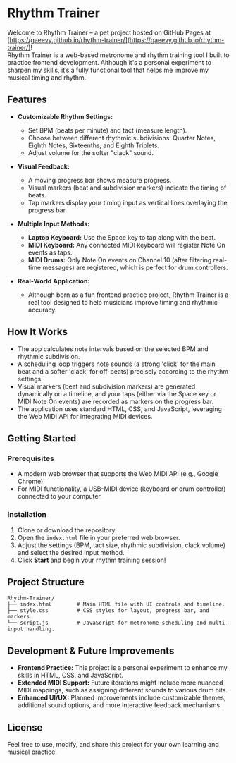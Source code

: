 # Rhythm Trainer

Welcome to Rhythm Trainer – a pet project hosted on GitHub Pages at [https://gaeevy.github.io/rhythm-trainer/](https://gaeevy.github.io/rhythm-trainer/)!  
Rhythm Trainer is a web-based metronome and rhythm training tool I built to practice frontend development. Although it's a personal experiment to sharpen my skills, it’s a fully functional tool that helps me improve my musical timing and rhythm.

## Features

- **Customizable Rhythm Settings:**
    - Set BPM (beats per minute) and tact (measure length).
    - Choose between different rhythmic subdivisions: Quarter Notes, Eighth Notes, Sixteenths, and Eighth Triplets.
    - Adjust volume for the softer "clack" sound.

- **Visual Feedback:**
    - A moving progress bar shows measure progress.
    - Visual markers (beat and subdivision markers) indicate the timing of beats.
    - Tap markers display your timing input as vertical lines overlaying the progress bar.

- **Multiple Input Methods:**
    - **Laptop Keyboard:** Use the Space key to tap along with the beat.
    - **MIDI Keyboard:** Any connected MIDI keyboard will register Note On events as taps.
    - **MIDI Drums:** Only Note On events on Channel 10 (after filtering real-time messages) are registered, which is perfect for drum controllers.

- **Real-World Application:**
    - Although born as a fun frontend practice project, Rhythm Trainer is a real tool designed to help musicians improve timing and rhythmic accuracy.

## How It Works

- The app calculates note intervals based on the selected BPM and rhythmic subdivision.
- A scheduling loop triggers note sounds (a strong 'click' for the main beat and a softer 'clack' for off-beats) precisely according to the rhythm settings.
- Visual markers (beat and subdivision markers) are generated dynamically on a timeline, and your taps (either via the Space key or MIDI Note On events) are recorded as markers on the progress bar.
- The application uses standard HTML, CSS, and JavaScript, leveraging the Web MIDI API for integrating MIDI devices.

## Getting Started

### Prerequisites

- A modern web browser that supports the Web MIDI API (e.g., Google Chrome).
- For MIDI functionality, a USB-MIDI device (keyboard or drum controller) connected to your computer.

### Installation

1. Clone or download the repository.
2. Open the `index.html` file in your preferred web browser.
3. Adjust the settings (BPM, tact size, rhythmic subdivision, clack volume) and select the desired input method.
4. Click **Start** and begin your rhythm training session!

## Project Structure

```
Rhythm-Trainer/
├── index.html        # Main HTML file with UI controls and timeline.
├── style.css         # CSS styles for layout, progress bar, and markers.
└── script.js         # JavaScript for metronome scheduling and multi-input handling.
```

## Development & Future Improvements

- **Frontend Practice:** This project is a personal experiment to enhance my skills in HTML, CSS, and JavaScript.
- **Extended MIDI Support:** Future iterations might include more nuanced MIDI mappings, such as assigning different sounds to various drum hits.
- **Enhanced UI/UX:** Planned improvements include customizable themes, additional sound options, and more interactive feedback mechanisms.

## License

Feel free to use, modify, and share this project for your own learning and musical practice.
